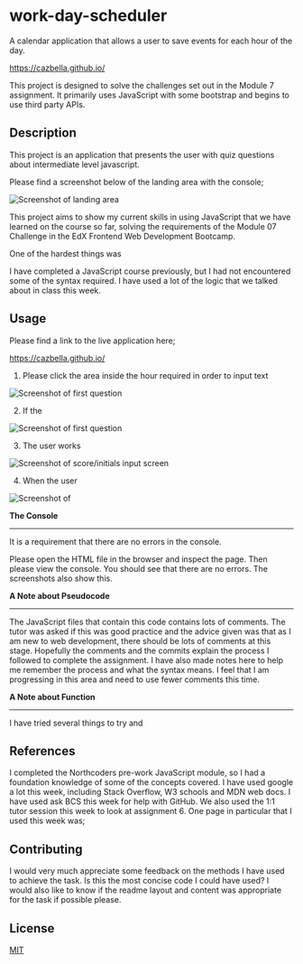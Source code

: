 # work-day-scheduler
A calendar application that allows a user to save events for each hour of the day.

https://cazbella.github.io/

This project is designed to solve the challenges set out in the Module 7 assignment. It primarily uses JavaScript with some bootstrap and begins to use third party APIs.  

## Description

This project is an application that presents the user with quiz questions about intermediate level javascript. 

Please find a screenshot below of the landing area with the console;

![Screenshot of landing area](assets/images/Screenshot-quiz-landing-area-with-console.png)

This project aims to show my current skills in using JavaScript that we have learned on the course so far, solving the requirements of the Module 07 Challenge in the EdX Frontend Web Development Bootcamp. 

One of the hardest things was 

I have completed a JavaScript course previously, but I had not encountered some of the syntax required. I have used a lot of the logic that we talked about in class this week. 

## Usage

Please find a link to the live application here; 

https://cazbella.github.io/

1. Please click the area inside the hour required in order to input text

![Screenshot of first question](assets/images/Screenshot-first-question.png)

2. If the 

![Screenshot of first question](assets/images/Screenshot-notification.png)

3. The user works 

![Screenshot of score/initials input screen](assets/images/Screenshot-score-initials.png)



4. When the user 

![Screenshot of ](assets/images/Screenshot-scores-list.png)


__The Console__
_______________
It is a requirement that there are no errors in the console.

Please open the HTML file in the browser and inspect the page. Then please view the console. You should see that there are no errors. The screenshots also show this. 

__A Note about Pseudocode__
_____________________________

The JavaScript files that contain this code contains lots of comments. The tutor was asked if this was good practice and the advice given was that as I am new to web development, there should be lots of comments at this stage. Hopefully the comments and the commits explain the process I followed to complete the assignment. I have also made notes here to help me remember the process and what the syntax means. I feel that I am progressing in this area and need to use fewer comments this time. 

__A Note about Function__
_________________________

I have tried several things to try and


## References

I completed the Northcoders pre-work JavaScript module, so I had a foundation knowledge of some of the concepts covered. I have used google a lot this week, including Stack Overflow, W3 schools and MDN web docs. I have used ask BCS this week for help with GitHub. We also used the 1:1 tutor session this week to look at assignment 6. One page in particular that I used this week was;



## Contributing

I would very much appreciate some feedback on the methods I have used to achieve the task. Is this the most concise code I could have used? I would also like to know if the readme layout and content was appropriate for the task if possible please. 


## License

[MIT](https://choosealicense.com/licenses/mit/)
